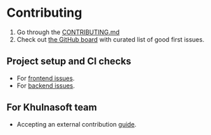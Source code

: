 # Contributing

1. Go through the [CONTRIBUTING.md](https://github.com/khulnasoft/khulnasoft/blob/main/CONTRIBUTING.md)
2. Check out [the GitHub board](https://github.com/orgs/khulnasoft/projects/210) with curated list of good first issues.

## Project setup and CI checks

- For [frontend issues](frontend_contribution.md).
- For [backend issues](../setup/index.md).

## For Khulnasoft team

- Accepting an external contribution [guide](./accepting_contribution.md).
